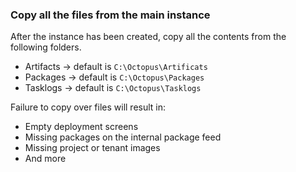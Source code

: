 ### Copy all the files from the main instance

After the instance has been created, copy all the contents from the following folders.

- Artifacts -> default is `C:\Octopus\Artificats`
- Packages -> default is `C:\Octopus\Packages`
- Tasklogs -> default is `C:\Octopus\Tasklogs`

Failure to copy over files will result in:
- Empty deployment screens
- Missing packages on the internal package feed
- Missing project or tenant images
- And more